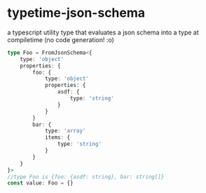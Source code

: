 # typetime-json-schema

a typescript utility type that evaluates a json schema into a type at compiletime (no code generation! :o)

```ts
type Foo = FromJsonSchema<{
    type: 'object'
    properties: {
        foo: {
            type: 'object'
            properties: {
                asdf: {
                    type: 'string'
                }
            }
        }
        bar: {
            type: 'array'
            items: {
                type: 'string'
            }
        }
    }
}>
//type Foo is {foo: {asdf: string}, bar: string[]}
const value: Foo = {}
```
